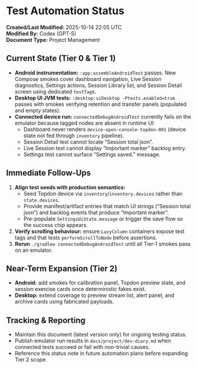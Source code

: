 # Test Automation Status

**Created/Last Modified:** 2025-10-14 22:05 UTC  
**Modified By:** Codex (GPT-5)  
**Document Type:** Project Management

## Current State (Tier 0 & Tier 1)

- **Android instrumentation:** `:app:assembleAndroidTest` passes. New Compose smokes cover dashboard navigation, Live
  Session diagnostics, Settings actions, Session Library list, and Session Detail screen using dedicated `testTag`s.
- **Desktop UI JVM tests:** `:desktop:uiDesktop -Ptests.enabled=true` passes with smokes verifying retention and
  transfer panels (populated and empty states).
- **Connected device run:** `connectedDebugAndroidTest` currently fails on the emulator because tagged nodes are absent
  in runtime UI:
    - Dashboard never renders `device-open-console-topdon-001` (device state not fed through `inventory` pipeline).
    - Session Detail test cannot locate “Session total json”.
    - Live Session test cannot display “Important marker” backlog entry.
    - Settings test cannot surface “Settings saved.” message.

## Immediate Follow-Ups

1. **Align test seeds with production semantics:**
    - Seed Topdon device via `inventory`/`inventory.devices` rather than `state.devices`.
    - Provide manifest/artifact entries that match UI strings (“Session total json”) and backlog events that produce
      “Important marker”.
    - Pre-populate `SettingsUiState.message` or trigger the save flow so the success chip appears.
2. **Verify scrolling behaviour:** ensure `LazyColumn` containers expose test tags and that tests `performScrollToNode`
   before assertions.
3. **Rerun** `./gradlew connectedDebugAndroidTest` until all Tier‑1 smokes pass on an emulator.

## Near-Term Expansion (Tier 2)

- **Android:** add smokes for calibration panel, Topdon preview state, and session exercise cards once deterministic
  fakes exist.
- **Desktop:** extend coverage to preview stream list, alert panel, and archive cards using fabricated payloads.

## Tracking & Reporting

- Maintain this document (latest version only) for ongoing testing status.
- Publish emulator run results in `docs/project/dev-diary.md` when connected tests succeed or fail with non-trivial
  causes.
- Reference this status note in future automation plans before expanding Tier 2 scope.
